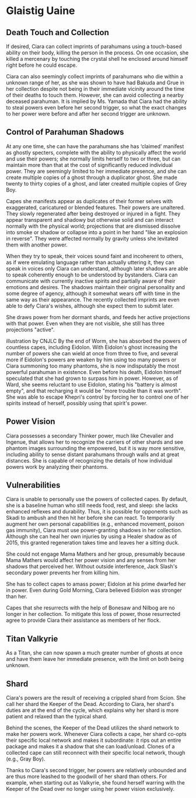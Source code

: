 # Glaistig Uaine
## Death Touch and Collection
If desired, Ciara can collect imprints of parahumans using a touch-based ability on their body, killing the person in the process. On one occasion, she killed a mercenary by touching the crystal shell he enclosed around himself right before he could escape.

Ciara can also seemingly collect imprints of parahumans who die within a unknown range of her, as she was shown to have had Bakuda and Grue in her collection despite not being in their immediate vicinity around the time of their deaths to touch them. However, she can avoid collecting a nearby deceased parahuman. It is implied by Ms. Yamada that Ciara had the ability to steal powers even before her second trigger, so what the exact changes to her power were before and after her second trigger are unknown.

## Control of Parahuman Shadows
At any one time, she can have the parahumans she has ‘claimed’ manifest as ghostly specters, complete with the ability to physically affect the world and use their powers; she normally limits herself to two or three, but can maintain more than that at the cost of significantly reduced individual power. They are seemingly limited to her immediate presence, and she can create multiple copies of a ghost through a duplicator ghost. She made twenty to thirty copies of a ghost, and later created multiple copies of Grey Boy.

Capes she manifests appear as  duplicates of their former selves with exaggerated, caricatured or blended features. Their powers are unaltered. They slowly regenerated after being destroyed or injured in a fight. They appear transparent and shadowy but otherwise solid and can interact normally with the physical world; projections that are dismissed dissolve into smoke or shadow or collapse into a point in her hand "like an explosion in reverse". They were affected normally by gravity unless she levitated them with another power.

When they try to speak, their voices sound faint and incoherent to others, as if were emulating language rather than actually uttering it, they can speak in voices only Ciara can understand, although later shadows are able to speak coherently enough to be understood by bystanders. Ciara can communicate with currently inactive spirits and partially aware of their emotions and desires. The shadows maintain their original personality and some degree of agency, although it somewhat wears off with time in the same way as their appearance. The recently collected imprints are even able to defy Ciara's wishes, although she expect them to submit later.

She draws power from her dormant shards, and feeds her active projections with that power. Even when they are not visible, she still has three projections "active".

illustration by CNJLC
By the end of Worm, she has absorbed the powers of countless capes, including Eidolon. With Eidolon's ghost increasing the number of powers she can wield at once from three to five, and several more if Eidolon's powers are weaken by him using too many powers or Ciara summoning too many phantoms, she is now indisputably the most powerful parahuman in existence. Even before his death, Eidolon himself speculated that she had grown to surpass him in power. However, as of Ward, she seems reluctant to use Eidolon, stating his "battery is almost empty", and that recharging it would be "more trouble than it was worth". She was able to escape Khepri's control by forcing her to control one of her spirits instead of herself, possibly using that spirit's power.

## Power Vision
Ciara possesses a secondary Thinker power, much like Chevalier and Ingenue, that allows her to recognize the carriers of other shards and see phantom images surrounding the empowered, but it is way more sensitive, including ability to sense distant parahumans through walls and at great distances.  She is capable of recognizing the details of how individual powers work by analyzing their phantoms.

## Vulnerabilities
Ciara is unable to personally use the powers of collected capes. By default, she is a baseline human who still needs food, rest, and sleep: she lacks enhanced reflexes and durability. Thus, it is possible for opponents such as Skadi to ambush and then hit her before she can react. To temporarily augment her own personal capabilities (e.g., enhanced movement, poison gas immunity), Ciara must use power-granting shadows in her collection. Although she can heal her own injuries by using a Healer shadow as of 2015, this granted regeneration takes time and leaves her a sitting duck.

She could not engage Mama Mathers and her group, presumably because Mama Mathers would affect her power vision and any senses from her shadows that perceived her. Without outside interference, Jack Slash's secondary power prevents her from killing him.

She has to collect capes to amass power; Eidolon at his prime dwarfed her in power. Even during Gold Morning, Ciara believed Eidolon was stronger than her.

Capes that she resurrects with the help of Bonesaw and Nilbog are no longer in her collection. To mitigate this loss of power, those resurrected agree to provide Ciara their assistance as members of her flock.

## Titan Valkyrie
As a Titan, she can now spawn a much greater number of ghosts at once and have them leave her immediate presence, with the limit on both being unknown.

## Shard
Ciara's powers are the result of receiving a crippled shard from Scion. She call her shard the Keeper of the Dead. According to Ciara, her shard's duties are at the end of the cycle, which explains why her shard is more patient and relaxed than the typical shard.

Behind the scenes, the Keeper of the Dead utilizes the shard network to make her powers work. Whenever Ciara collects a cape, her shard co-opts their specific local network and makes it subordinate: it rips out an entire package and makes it a shadow that she can load/unload. Clones of a collected cape can still reconnect with their specific local network, though (e.g., Gray Boy).

Thanks to Ciara's second trigger, her powers are relatively unbounded and are thus more leashed to the goodwill of her shard than others. For example, when starting out as Valkyrie, she found herself warring with the Keeper of the Dead over no longer using her power vision exclusively.
